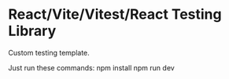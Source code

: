 # React/Vite/Vitest/React Testing Library

Custom testing template.

Just run these commands:
npm install
npm run dev
